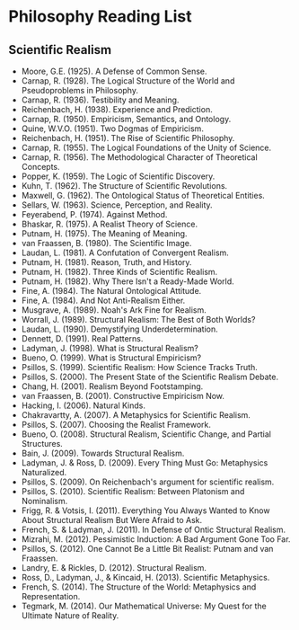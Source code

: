 Philosophy Reading List
================================================================================

Scientific Realism
--------------------------------------------------------------------------------

-   Moore, G.E. (1925). A Defense of Common Sense.
-   Carnap, R. (1928). The Logical Structure of the World and Pseudoproblems in Philosophy.
-   Carnap, R. (1936). Testibility and Meaning.
-   Reichenbach, H. (1938). Experience and Prediction.
-   Carnap, R. (1950). Empiricism, Semantics, and Ontology.
-   Quine, W.V.O. (1951). Two Dogmas of Empiricism.
-   Reichenbach, H. (1951). The Rise of Scientific Philosophy.
-   Carnap, R. (1955). The Logical Foundations of the Unity of Science.
-   Carnap, R. (1956). The Methodological Character of Theoretical Concepts.
-   Popper, K. (1959). The Logic of Scientific Discovery.
-   Kuhn, T. (1962). The Structure of Scientific Revolutions.
-   Maxwell, G. (1962). The Ontological Status of Theoretical Entities.
-   Sellars, W. (1963). Science, Perception, and Reality.
-   Feyerabend, P. (1974). Against Method.
-   Bhaskar, R. (1975). A Realist Theory of Science.
-   Putnam, H. (1975). The Meaning of Meaning.
-   van Fraassen, B. (1980). The Scientific Image.
-   Laudan, L. (1981). A Confutation of Convergent Realism.
-   Putnam, H. (1981). Reason, Truth, and History.
-   Putnam, H. (1982).  Three Kinds of Scientific Realism.
-   Putnam, H. (1982).  Why There Isn't a Ready-Made World.
-   Fine, A. (1984).  The Natural Ontological Attitude.
-   Fine, A. (1984).  And Not Anti-Realism Either.
-   Musgrave, A. (1989).  Noah's Ark Fine for Realism.
-   Worrall, J. (1989).  Structural Realism: The Best of Both Worlds?
-   Laudan, L. (1990).  Demystifying Underdetermination.
-   Dennett, D. (1991).  Real Patterns.
-   Ladyman, J. (1998).  What is Structural Realism?
-   Bueno, O. (1999).  What is Structural Empiricism?
-   Psillos, S. (1999).  Scientific Realism: How Science Tracks Truth.
-   Psillos, S. (2000).  The Present State of the Scientific Realism Debate.
-   Chang, H. (2001).  Realism Beyond Footstamping.
-   van Fraassen, B. (2001).  Constructive Empiricism Now.
-   Hacking, I. (2006).  Natural Kinds.
-   Chakravartty, A. (2007). A Metaphysics for Scientific Realism.
-   Psillos, S. (2007).  Choosing the Realist Framework.
-   Bueno, O. (2008).  Structural Realism, Scientific Change, and Partial Structures.
-   Bain, J. (2009).  Towards Structural Realism.
-   Ladyman, J. & Ross, D. (2009).  Every Thing Must Go: Metaphysics Naturalized.
-   Psillos, S. (2009). On Reichenbach's argument for scientific realism.
-   Psillos, S. (2010).  Scientific Realism: Between Platonism and Nominalism.
-   Frigg, R. & Votsis, I. (2011).  Everything You Always Wanted to Know About Structural Realism But Were Afraid to Ask.
-   French, S. & Ladyman, J. (2011).  In Defense of Ontic Structural Realism.
-   Mizrahi, M. (2012). Pessimistic Induction: A Bad Argument Gone Too Far.
-   Psillos, S. (2012). One Cannot Be a Little Bit Realist: Putnam and van Fraassen.
-   Landry, E. & Rickles, D. (2012). Structural Realism.
-   Ross, D., Ladyman, J., & Kincaid, H. (2013). Scientific Metaphysics.
-   French, S. (2014). The Structure of the World: Metaphysics and Representation.
-   Tegmark, M. (2014). Our Mathematical Universe: My Quest for the Ultimate Nature of Reality.



